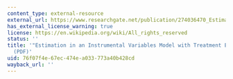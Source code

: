 ```yaml
---
content_type: external-resource
external_url: https://www.researchgate.net/publication/274036470_Estimation_in_an_instrumental_variables_model_with_treatment_effect_heterogeneity
has_external_license_warning: true
license: https://en.wikipedia.org/wiki/All_rights_reserved
status: ''
title: '"Estimation in an Instrumental Variables Model with Treatment Effect Heterogeneity."
  (PDF)'
uid: 76f07f4e-67ec-474e-a033-773a40b428cd
wayback_url: ''
---
```


